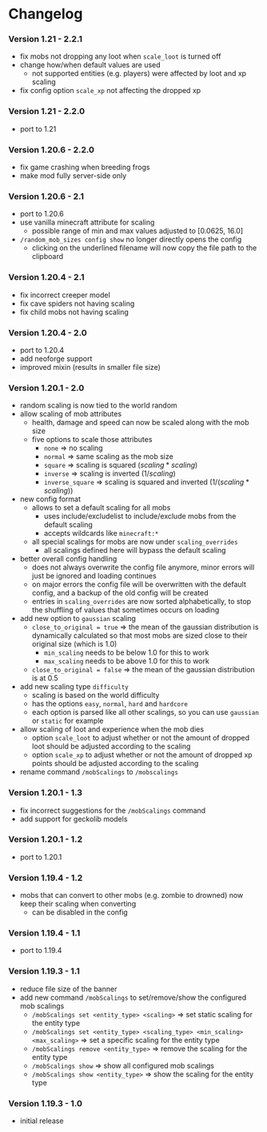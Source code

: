 # Changelog

### Version 1.21 - 2.2.1

- fix mobs not dropping any loot when `scale_loot` is turned off
- change how/when default values are used
  - not supported entities (e.g. players) were affected by loot and xp scaling
- fix config option `scale_xp` not affecting the dropped xp

### Version 1.21 - 2.2.0

- port to 1.21

### Version 1.20.6 - 2.2.0

- fix game crashing when breeding frogs
- make mod fully server-side only

### Version 1.20.6 - 2.1

- port to 1.20.6
- use vanilla minecraft attribute for scaling
  - possible range of min and max values adjusted to [0.0625, 16.0]
- `/random_mob_sizes config show` no longer directly opens the config
  - clicking on the underlined filename will now copy the file path to the clipboard

### Version 1.20.4 - 2.1

- fix incorrect creeper model
- fix cave spiders not having scaling
- fix child mobs not having scaling

### Version 1.20.4 - 2.0

- port to 1.20.4
- add neoforge support
- improved mixin (results in smaller file size)

### Version 1.20.1 - 2.0

- random scaling is now tied to the world random
- allow scaling of mob attributes
  - health, damage and speed can now be scaled along with the mob size
  - five options to scale those attributes
    - `none` => no scaling
    - `normal` => same scaling as the mob size
    - `square` => scaling is squared $(scaling*scaling)$
    - `inverse` => scaling is inverted $(1 / scaling)$
    - `inverse_square` => scaling is squared and inverted $(1 / (scaling * scaling))$
- new config format
  - allows to set a default scaling for all mobs
    - uses include/excludelist to include/exclude mobs from the default scaling
    - accepts wildcards like `minecraft:*`
  - all special scalings for mobs are now under `scaling_overrides`
    - all scalings defined here will bypass the default scaling
- better overall config handling
  - does not always overwrite the config file anymore, minor errors will just be ignored and loading continues
  - on major errors the config file will be overwritten with the default config, and a backup of the old config will
      be created
  - entries in `scaling_overrides` are now sorted alphabetically, to stop the shuffling of values that sometimes
      occurs on loading
- add new option to `gaussian` scaling
  - `close_to_original = true` => the mean of the gaussian distribution is dynamically calculated so that most mobs
      are sized close to their original size (which is 1.0)
    - `min_scaling` needs to be below 1.0 for this to work
    - `max_scaling` needs to be above 1.0 for this to work
  - `close_to_original = false` => the mean of the gaussian distribution is at 0.5
- add new scaling type `difficulty`
  - scaling is based on the world difficulty
  - has the options `easy`, `normal`, `hard` and `hardcore`
  - each option is parsed like all other scalings, so you can use `gaussian` or `static` for example
- allow scaling of loot and experience when the mob dies
  - option `scale_loot` to adjust whether or not the amount of dropped loot should be adjusted according to the
      scaling
  - option `scale_xp` to adjust whether or not the amount of dropped xp points should be adjusted according to the
      scaling
- rename command `/mobScalings` to `/mobscalings`

### Version 1.20.1 - 1.3

- fix incorrect suggestions for the `/mobScalings` command
- add support for geckolib models

### Version 1.20.1 - 1.2

- port to 1.20.1

### Version 1.19.4 - 1.2

- mobs that can convert to other mobs (e.g. zombie to drowned) now keep their scaling when converting
  - can be disabled in the config

### Version 1.19.4 - 1.1

- port to 1.19.4

### Version 1.19.3 - 1.1

- reduce file size of the banner
- add new command `/mobScalings` to set/remove/show the configured mob scalings
  - `/mobScalings set <entity_type> <scaling>` => set static scaling for the entity type
  - `/mobScalings set <entity_type> <scaling_type> <min_scaling> <max_scaling>` => set a specific scaling for the
      entity type
  - `/mobScalings remove <entity_type>` => remove the scaling for the entity type
  - `/mobScalings show` => show all configured mob scalings
  - `/mobScalings show <entity_type>` => show the scaling for the entity type

### Version 1.19.3 - 1.0

- initial release

